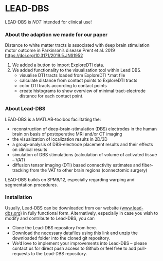 LEAD-DBS
========

LEAD-DBS is *NOT* intended for clinical use!

### About the adaption we made for our paper
Distance to white matter tracts is associated with deep brain stimulation motor outcome in Parkinson’s disease
Prent et al. 2019 https://doi.org/10.3171/2019.5.JNS1952
1. We added a button to import ExploreDTI data.
2. We added functionality to the visualisation tool within Lead DBS.
   - visualise DTI tracts loaded from ExploreDTI *.mat file
   - calculate distance from contact points to ExploreDTI tracts
   - color DTI tracts according to contact points
   - create histograms to show overview of minimal tract-electrode distance for each contact point.

### About Lead-DBS

LEAD-DBS is a MATLAB-toolbox facilitating the: 

- reconstruction of deep-brain-stimulation (DBS) electrodes in the human brain on basis of postoperative MRI and/or CT imaging
- the visualization of localization results in 2D/3D
- a group-analysis of DBS-electrode placement results and their effects on clinical results
- simulation of DBS stimulations (calculation of volume of activated tissue – VAT)
- diffusion tensor imaging (DTI) based connectivity estimates and fiber-tracking from the VAT to other brain regions (connectomic surgery)

LEAD-DBS builds on SPM8/12, especially regarding warping and segmentation procedures.

### Installation

Usually, Lead-DBS can be downloaded from our website (www.lead-dbs.org) in fully functional form.
Alternatively, especially in case you wish to modify and contribute to Lead-DBS, you can

- Clone the Lead-DBS repository from here.
- Download the [necessary datafiles](http://www.lead-dbs.org/release/download.php?id=data) using this link and unzip the downloaded folder into the cloned git repository.
- We’d love to implement your improvements into Lead-DBS – please contact us for direct push access to Github or feel free to add pull-requests to the Lead-DBS repository.
